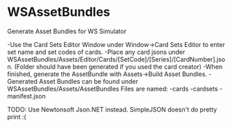 # WSAssetBundles
Generate Asset Bundles for WS Simulator

-Use the Card Sets Editor Window under Window->Card Sets Editor to enter set name and set codes of cards. 
-Place any card jsons under WSAssetBundles/Assets/Editor/Cards/[SetCode]/[Series]/[CardNumber].json. (Folder should have been generated if you used the card creator)
-When finished, generate the AssetBundle with Assets->Build Asset Bundles.
-Generated Asset Bundles can be found under WSAssetBundles/Assets/AssetBundles
Files are named:
  -cards
  -cardsets
  -manifest.json

TODO: Use Newtonsoft Json.NET instead. SimpleJSON doesn't do pretty print :(
